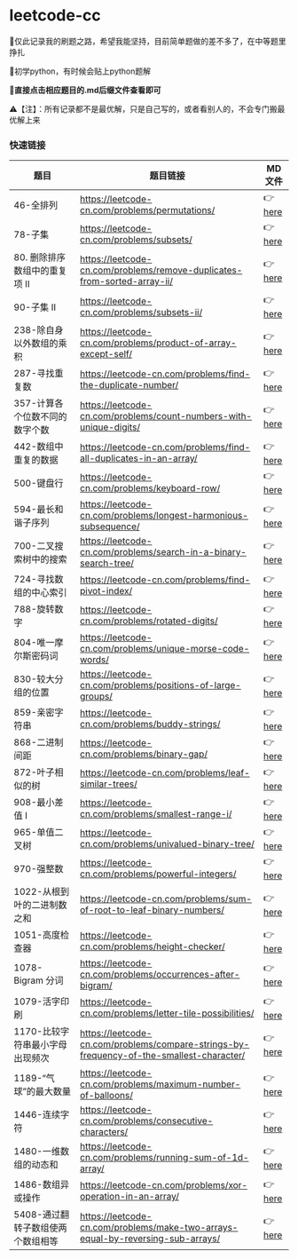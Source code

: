 # leetcode-cc
:muscle:仅此记录我的刷题之路，希望我能坚持，目前简单题做的差不多了，在中等题里挣扎

:pencil:初学python，有时候会贴上python题解

:mag_right:**直接点击相应题目的.md后缀文件查看即可**

:warning:【注】：所有记录都不是最优解，只是自己写的，或者看别人的，不会专门搬最优解上来

### 快速链接


| 题目                  | 题目链接                                                                                              | MD文件                                                                                                                                                                                                                                                                                                                                   |
|---------------------|---------------------------------------------------------------------------------------------------|----------------------------------------------------------------------------------------------------------------------------------------------------------------------------------------------------------------------------------------------------------------------------------------------------------------------------------------|
| 46-全排列              | https://leetcode-cn.com/problems/permutations/                                                       | 👉[here](https://leetcode-cn.com/problems/permutations/)                                                                                                                                                                                                           |
| 78-子集              | https://leetcode-cn.com/problems/subsets/                                                       | 👉[here](https://github.com/miniCcc/Leetcode-ccSolution/blob/master/78-%E5%AD%90%E9%9B%86/78-%E5%AD%90%E9%9B%86.md)                                                                                                                                                                                                           |
| 80. 删除排序数组中的重复项 II              | https://leetcode-cn.com/problems/remove-duplicates-from-sorted-array-ii/                                                       | 👉[here](https://github.com/miniCcc/Leetcode-ccSolution/blob/master/80.%20%E5%88%A0%E9%99%A4%E6%8E%92%E5%BA%8F%E6%95%B0%E7%BB%84%E4%B8%AD%E7%9A%84%E9%87%8D%E5%A4%8D%E9%A1%B9%20II/80.%20%E5%88%A0%E9%99%A4%E6%8E%92%E5%BA%8F%E6%95%B0%E7%BB%84%E4%B8%AD%E7%9A%84%E9%87%8D%E5%A4%8D%E9%A1%B9%20II.md)                                                                                                                                                                                                           |
| 90-子集 II              | https://leetcode-cn.com/problems/subsets-ii/                                                       | 👉[here](https://github.com/miniCcc/Leetcode-ccSolution/blob/master/90-%E5%AD%90%E9%9B%86%20II/90-%E5%AD%90%E9%9B%86%20II.md)                                                                                                                                                                                                           |
| 238-除自身以外数组的乘积              | https://leetcode-cn.com/problems/product-of-array-except-self/                                                       | 👉[here](https://github.com/miniCcc/Leetcode-ccSolution/blob/master/238-%E9%99%A4%E8%87%AA%E8%BA%AB%E4%BB%A5%E5%A4%96%E6%95%B0%E7%BB%84%E7%9A%84%E4%B9%98%E7%A7%AF/238-%E9%99%A4%E8%87%AA%E8%BA%AB%E4%BB%A5%E5%A4%96%E6%95%B0%E7%BB%84%E7%9A%84%E4%B9%98%E7%A7%AF.md)                                                                                                                                                                                                           |
| 287-寻找重复数              | https://leetcode-cn.com/problems/find-the-duplicate-number/                                                       | 👉[here](https://github.com/miniCcc/Leetcode-ccSolution/blob/master/287-%E5%AF%BB%E6%89%BE%E9%87%8D%E5%A4%8D%E6%95%B0/287-%E5%AF%BB%E6%89%BE%E9%87%8D%E5%A4%8D%E6%95%B0.md)                                                                                                                                                                                                           |
| 357-计算各个位数不同的数字个数              | https://leetcode-cn.com/problems/count-numbers-with-unique-digits/                                                       | 👉[here](https://github.com/miniCcc/Leetcode-ccSolution/blob/master/357-%E8%AE%A1%E7%AE%97%E5%90%84%E4%B8%AA%E4%BD%8D%E6%95%B0%E4%B8%8D%E5%90%8C%E7%9A%84%E6%95%B0%E5%AD%97%E4%B8%AA%E6%95%B0/357-%E8%AE%A1%E7%AE%97%E5%90%84%E4%B8%AA%E4%BD%8D%E6%95%B0%E4%B8%8D%E5%90%8C%E7%9A%84%E6%95%B0%E5%AD%97%E4%B8%AA%E6%95%B0.md)                                                                                                                                                                                                           |
| 442-数组中重复的数据              | https://leetcode-cn.com/problems/find-all-duplicates-in-an-array/                                                      | 👉[here](https://github.com/miniCcc/Leetcode-ccSolution/blob/master/442-%E6%95%B0%E7%BB%84%E4%B8%AD%E9%87%8D%E5%A4%8D%E7%9A%84%E6%95%B0%E6%8D%AE/442-%E6%95%B0%E7%BB%84%E4%B8%AD%E9%87%8D%E5%A4%8D%E7%9A%84%E6%95%B0%E6%8D%AE.md)                                                                                                                                                                                                           |
| 500-键盘行            | https://leetcode-cn.com/problems/keyboard-row/                                                 | 👉[here](https://github.com/miniCcc/Leetcode-ccSolution/blob/master/500-%E9%94%AE%E7%9B%98%E8%A1%8C/500-%E9%94%AE%E7%9B%98%E8%A1%8C.md)                                                                                                                                                                                       |
| 594-最长和谐子序列        | https://leetcode-cn.com/problems/longest-harmonious-subsequence/                              | 👉[here](https://github.com/miniCcc/Leetcode-ccSolution/blob/master/594-%E6%9C%80%E9%95%BF%E5%92%8C%E8%B0%90%E5%AD%90%E5%BA%8F%E5%88%97/594-%E6%9C%80%E9%95%BF%E5%92%8C%E8%B0%90%E5%AD%90%E5%BA%8F%E5%88%97.md)                                                                                                              |
| 700-二叉搜索树中的搜索        | https://leetcode-cn.com/problems/search-in-a-binary-search-tree/                              | 👉[here](https://github.com/miniCcc/Leetcode-ccSolution/blob/master/700-%E4%BA%8C%E5%8F%89%E6%90%9C%E7%B4%A2%E6%A0%91%E4%B8%AD%E7%9A%84%E6%90%9C%E7%B4%A2/700-%E4%BA%8C%E5%8F%89%E6%90%9C%E7%B4%A2%E6%A0%91%E4%B8%AD%E7%9A%84%E6%90%9C%E7%B4%A2.md)                                                                                                              |
| 724-寻找数组的中心索引        | https://leetcode-cn.com/problems/find-pivot-index/                              | 👉[here](https://github.com/miniCcc/Leetcode-ccSolution/blob/master/724-%E5%AF%BB%E6%89%BE%E6%95%B0%E7%BB%84%E7%9A%84%E4%B8%AD%E5%BF%83%E7%B4%A2%E5%BC%95/724-%E5%AF%BB%E6%89%BE%E6%95%B0%E7%BB%84%E7%9A%84%E4%B8%AD%E5%BF%83%E7%B4%A2%E5%BC%95.md)                                                                                                              |
| 788-旋转数字           | https://leetcode-cn.com/problems/rotated-digits/                                               | 👉[here](https://github.com/miniCcc/Leetcode-ccSolution/blob/master/788-%E6%97%8B%E8%BD%AC%E6%95%B0%E5%AD%97/788-%E6%97%8B%E8%BD%AC%E6%95%B0%E5%AD%97.md)                                                                                                                                                                |
| 804-唯一摩尔斯密码词       | https://leetcode-cn.com/problems/unique-morse-code-words/                                   | 👉[here](https://github.com/miniCcc/Leetcode-ccSolution/blob/master/804-%E5%94%AF%E4%B8%80%E6%91%A9%E5%B0%94%E6%96%AF%E5%AF%86%E7%A0%81%E8%AF%8D/804-%E5%94%AF%E4%B8%80%E6%91%A9%E5%B0%94%E6%96%AF%E5%AF%86%E7%A0%81%E8%AF%8D.md)                                                                                            |
| 830-较大分组的位置        | https://leetcode-cn.com/problems/positions-of-large-groups/                                  | 👉[here](https://github.com/miniCcc/Leetcode-ccSolution/blob/master/830-%E8%BE%83%E5%A4%A7%E5%88%86%E7%BB%84%E7%9A%84%E4%BD%8D%E7%BD%AE/830-%E8%BE%83%E5%A4%A7%E5%88%86%E7%BB%84%E7%9A%84%E4%BD%8D%E7%BD%AE.md)                                                                                                               |
| 859-亲密字符串          | https://leetcode-cn.com/problems/buddy-strings/                                                |  👉[here](https://github.com/miniCcc/Leetcode-ccSolution/blob/master/859-%E4%BA%B2%E5%AF%86%E5%AD%97%E7%AC%A6%E4%B8%B2/859-%E4%BA%B2%E5%AF%86%E5%AD%97%E7%AC%A6%E4%B8%B2.md)                                                                                                                                                         |
| 868-二进制间距          | https://leetcode-cn.com/problems/binary-gap/                                                  | 👉[here](https://github.com/miniCcc/Leetcode-ccSolution/blob/master/868-%E4%BA%8C%E8%BF%9B%E5%88%B6%E9%97%B4%E8%B7%9D/868-%E4%BA%8C%E8%BF%9B%E5%88%B6%E9%97%B4%E8%B7%9D.md)                                                                                                                                                   |
| 872-叶子相似的树         | https://leetcode-cn.com/problems/leaf-similar-trees/                                          | 👉[here](https://github.com/miniCcc/Leetcode-ccSolution/blob/master/872-%E5%8F%B6%E5%AD%90%E7%9B%B8%E4%BC%BC%E7%9A%84%E6%A0%91/872-%E5%8F%B6%E5%AD%90%E7%9B%B8%E4%BC%BC%E7%9A%84%E6%A0%91.md)                                                                                                                                 |
| 908-最小差值 I         | https://leetcode-cn.com/problems/smallest-range-i/                                            | 👉[here](https://github.com/miniCcc/Leetcode-ccSolution/blob/master/908-%E6%9C%80%E5%B0%8F%E5%B7%AE%E5%80%BC%20I/908-%E6%9C%80%E5%B0%8F%E5%B7%AE%E5%80%BC%20I.md)                                                                                                                                                               |
| 965-单值二叉树          | https://leetcode-cn.com/problems/univalued-binary-tree/                                       | 👉[here](https://github.com/miniCcc/Leetcode-ccSolution/blob/master/965-%E5%8D%95%E5%80%BC%E4%BA%8C%E5%8F%89%E6%A0%91/965-%E5%8D%95%E5%80%BC%E4%BA%8C%E5%8F%89%E6%A0%91.md)                                                                                                                                                    |
| 970-强整数            | https://leetcode-cn.com/problems/powerful-integers/                                            | 👉[here](https://github.com/miniCcc/Leetcode-ccSolution/blob/master/970-%E5%BC%BA%E6%95%B4%E6%95%B0/970-%E5%BC%BA%E6%95%B4%E6%95%B0.md)                                                                                                                                                                                        |
| 1022-从根到叶的二进制数之和   | https://leetcode-cn.com/problems/sum-of-root-to-leaf-binary-numbers/                      | 👉[here](https://github.com/miniCcc/Leetcode-ccSolution/blob/master/1022-%E4%BB%8E%E6%A0%B9%E5%88%B0%E5%8F%B6%E7%9A%84%E4%BA%8C%E8%BF%9B%E5%88%B6%E6%95%B0%E4%B9%8B%E5%92%8C/1022-%E4%BB%8E%E6%A0%B9%E5%88%B0%E5%8F%B6%E7%9A%84%E4%BA%8C%E8%BF%9B%E5%88%B6%E6%95%B0%E4%B9%8B%E5%92%8C.md)                                     |
| 1051-高度检查器         | https://leetcode-cn.com/problems/height-checker/                                              | 👉[here](https://github.com/miniCcc/Leetcode-ccSolution/blob/master/1051-%E9%AB%98%E5%BA%A6%E6%A3%80%E6%9F%A5%E5%99%A8/1051-%E9%AB%98%E5%BA%A6%E6%A3%80%E6%9F%A5%E5%99%A8.md)                                                                                                                                                 |
| 1078-Bigram 分词     | https://leetcode-cn.com/problems/occurrences-after-bigram/                                    | 👉[here](https://github.com/miniCcc/Leetcode-ccSolution/blob/master/1078-Bigram%20%E5%88%86%E8%AF%8D/1078-Bigram%20%E5%88%86%E8%AF%8D.md)                                                                       |
| 1079-活字印刷     | https://leetcode-cn.com/problems/letter-tile-possibilities/                                    | 👉[here](https://github.com/miniCcc/Leetcode-ccSolution/blob/master/1079-%E6%B4%BB%E5%AD%97%E5%8D%B0%E5%88%B7/1079-%E6%B4%BB%E5%AD%97%E5%8D%B0%E5%88%B7.md)                                                                       |
| 1170-比较字符串最小字母出现频次     | https://leetcode-cn.com/problems/compare-strings-by-frequency-of-the-smallest-character/                                    | 👉[here](https://github.com/miniCcc/Leetcode-ccSolution/blob/master/1170-%E6%AF%94%E8%BE%83%E5%AD%97%E7%AC%A6%E4%B8%B2%E6%9C%80%E5%B0%8F%E5%AD%97%E6%AF%8D%E5%87%BA%E7%8E%B0%E9%A2%91%E6%AC%A1/1170-%E6%AF%94%E8%BE%83%E5%AD%97%E7%AC%A6%E4%B8%B2%E6%9C%80%E5%B0%8F%E5%AD%97%E6%AF%8D%E5%87%BA%E7%8E%B0%E9%A2%91%E6%AC%A1.md)                                                                        |
| 1189-“气球”的最大数量     |  https://leetcode-cn.com/problems/maximum-number-of-balloons/                                     |👉[here](https://github.com/miniCcc/Leetcode-ccSolution/blob/master/1189-%E2%80%9C%E6%B0%94%E7%90%83%E2%80%9D%E7%9A%84%E6%9C%80%E5%A4%A7%E6%95%B0%E9%87%8F/1189-%E2%80%9C%E6%B0%94%E7%90%83%E2%80%9D%E7%9A%84%E6%9C%80%E5%A4%A7%E6%95%B0%E9%87%8F.md)                                                                        |
| 1446-连续字符     |  https://leetcode-cn.com/problems/consecutive-characters/                                     |👉[here](https://github.com/miniCcc/Leetcode-ccSolution/blob/master/1446-%E8%BF%9E%E7%BB%AD%E5%AD%97%E7%AC%A6/1446-%E8%BF%9E%E7%BB%AD%E5%AD%97%E7%AC%A6.md)                                                                        |
| 1480-一维数组的动态和     |  https://leetcode-cn.com/problems/running-sum-of-1d-array/                                     |👉[here](https://github.com/miniCcc/Leetcode-ccSolution/blob/master/1480-%E4%B8%80%E7%BB%B4%E6%95%B0%E7%BB%84%E7%9A%84%E5%8A%A8%E6%80%81%E5%92%8C/1480-%E4%B8%80%E7%BB%B4%E6%95%B0%E7%BB%84%E7%9A%84%E5%8A%A8%E6%80%81%E5%92%8C.md)                                                                        |
| 1486-数组异或操作     |  https://leetcode-cn.com/problems/xor-operation-in-an-array/                                      |👉[here](https://github.com/miniCcc/Leetcode-ccSolution/blob/master/1486-%E6%95%B0%E7%BB%84%E5%BC%82%E6%88%96%E6%93%8D%E4%BD%9C/1486-%E6%95%B0%E7%BB%84%E5%BC%82%E6%88%96%E6%93%8D%E4%BD%9C.md)                                                                        |
| 5408-通过翻转子数组使两个数组相等     |  https://leetcode-cn.com/problems/make-two-arrays-equal-by-reversing-sub-arrays/                                      |👉[here](https://github.com/miniCcc/Leetcode-ccSolution/blob/master/5408-%E9%80%9A%E8%BF%87%E7%BF%BB%E8%BD%AC%E5%AD%90%E6%95%B0%E7%BB%84%E4%BD%BF%E4%B8%A4%E4%B8%AA%E6%95%B0%E7%BB%84%E7%9B%B8%E7%AD%89/5408-%E9%80%9A%E8%BF%87%E7%BF%BB%E8%BD%AC%E5%AD%90%E6%95%B0%E7%BB%84%E4%BD%BF%E4%B8%A4%E4%B8%AA%E6%95%B0%E7%BB%84%E7%9B%B8%E7%AD%89.md)                                                                        |



                            

